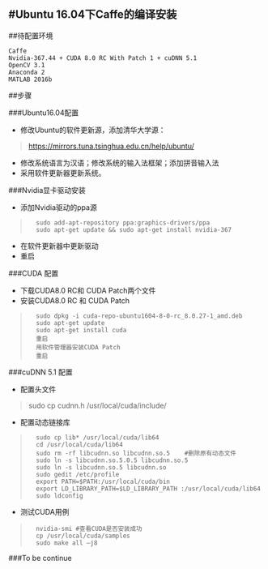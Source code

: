 #Ubuntu 16.04下Caffe的编译安装
--

##待配置环境

	Caffe
	Nvidia-367.44 + CUDA 8.0 RC With Patch 1 + cuDNN 5.1
	OpenCV 3.1
	Anaconda 2
	MATLAB 2016b

##步骤

###Ubuntu16.04配置

- 修改Ubuntu的软件更新源，添加清华大学源：

>https://mirrors.tuna.tsinghua.edu.cn/help/ubuntu/  

- 修改系统语言为汉语；修改系统的输入法框架；添加拼音输入法
- 采用软件更新器更新系统。

###Nvidia显卡驱动安装

- 添加Nvidia驱动的ppa源

>		sudo add-apt-repository ppa:graphics-drivers/ppa
>		sudo apt-get update && sudo apt-get install nvidia-367

- 在软件更新器中更新驱动
- 重启

###CUDA 配置

- 下载CUDA8.0 RC和 CUDA Patch两个文件
- 安装CUDA8.0 RC 和 CUDA Patch

>		sudo dpkg -i cuda-repo-ubuntu1604-8-0-rc_8.0.27-1_amd.deb
>		sudo apt-get update
>		sudo apt-get install cuda
>		重启
>		用软件管理器安装CUDA Patch
>		重启

###cuDNN 5.1 配置

- 配置头文件
>sudo cp cudnn.h /usr/local/cuda/include/
- 配置动态链接库

>		sudo cp lib* /usr/local/cuda/lib64
>		cd /usr/local/cuda/lib64
>   	sudo rm -rf libcudnn.so libcudnn.so.5    #删除原有动态文件
>   	sudo ln -s libcudnn.so.5.0.5 libcudnn.so.5
>   	sudo ln -s libcudnn.so.5 libcudnn.so
>   	sudo gedit /etc/profile
>   	export PATH=$PATH:/usr/local/cuda/bin
>   	export LD_LIBRARY_PATH=$LD_LIBRARY_PATH :/usr/local/cuda/lib64
>   	sudo ldconfig

- 测试CUDA用例

>   	nvidia-smi #查看CUDA是否安装成功
>   	cp /usr/local/cuda/samples
>   	sudo make all –j8

###To be continue

